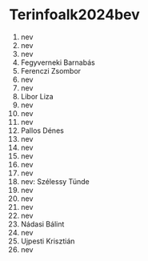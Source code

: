 # Terinfoalk2024bev

1. nev
2. nev
3. nev
4. Fegyverneki Barnabás 
5. Ferenczi Zsombor 
6. nev
7. nev
8. Libor Liza
9. nev
10. nev
11. nev
12. Pallos Dénes
13. nev
14. nev
15. nev
16. nev
17. nev
18. nev: Szélessy Tünde
19. nev
20. nev
21. nev
22. nev
23. Nádasi Bálint
24. nev
25. Ujpesti Krisztián
26. nev

